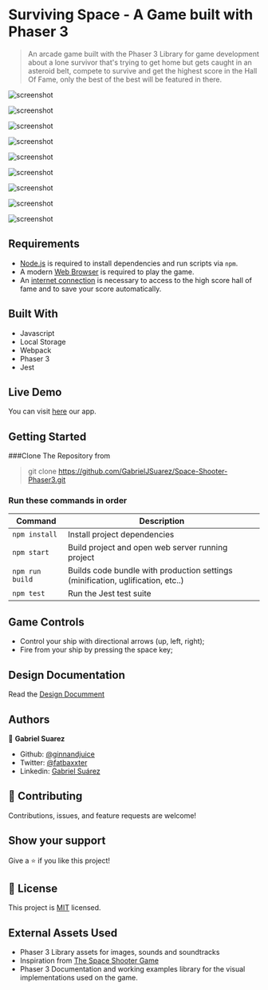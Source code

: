 # Surviving Space - A Game built with Phaser 3

> An arcade game built with the Phaser 3 Library for game development about a lone survivor that's trying to get home but gets caught in an asteroid belt, compete to survive and get the highest score in the Hall Of Fame,  only the best of the best will be featured in there.

![screenshot](./mainScreen.png)

![screenshot](./optionScreen.png)

![screenshot](./creditsScreen.png)

![screenshot](./highScoreScreen.png)

![screenshot](./gameScreen.png)

![screenshot](./gameMovement.png)

![screenshot](./enemiesScreen.png)

![screenshot](./destroyScreen.png)

![screenshot](./gameOverScreen.png)

## Requirements

- [Node.js](https://nodejs.org) is required to install dependencies and run scripts via `npm`.
- A modern [Web Browser](https://google.com) is required to play the game.
- An [internet connection]() is necessary to access to the high score hall of fame and to save your score automatically.

## Built With

- Javascript
- Local Storage
- Webpack
- Phaser 3
- Jest

## Live Demo

You can visit [here](https://alexisbec.github.io/JS-ToDoList/) our app.

## Getting Started

###Clone The Repository from

>git clone https://github.com/GabrielJSuarez/Space-Shooter-Phaser3.git 

### Run these commands in order

| Command | Description |
|---------|-------------|
| `npm install` | Install project dependencies |
| `npm start` | Build project and open web server running project |
| `npm run build` | Builds code bundle with production settings (minification, uglification, etc..) |
| `npm test` | Run the Jest test suite |


## Game Controls

- Control your ship with directional arrows (up, left, right);
- Fire from your ship by pressing the space key;

## Design Documentation

Read the [Design Documment]()

## Authors

👤 **Gabriel Suarez**
- Github: [@ginnandjuice](https://github.com/ginnandjuice)
- Twitter: [@fatbaxxter](https://twitter.com/fatbaxxter)
- Linkedin: [Gabriel Suárez](https://www.linkedin.com/in/gabriel-ginn-suarez/)


## 🤝 Contributing

Contributions, issues, and feature requests are welcome!

## Show your support

Give a ⭐️ if you like this project!

## 📝 License

This project is [MIT](https://github.com/alexisbec/JS-ToDoList/blob/development/LICENSE) licensed.

## External Assets Used

- Phaser 3 Library assets for images, sounds and soundtracks
- Inspiration from [The Space Shooter Game](https://learn.yorkcs.com/category/tutorials/gamedev/phaser-3/build-a-space-shooter-with-phaser-3/)
- Phaser 3 Documentation and working examples library for the visual implementations used on the game.